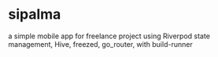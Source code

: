 # sipalma
a simple mobile app for freelance project using Riverpod state management, Hive, freezed, go_router, with build-runner
